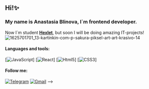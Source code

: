## Hi!✨ 
### My name is Anastasia Blinova, I`m frontend developer.
Now I`m student [**Hexlet**](https://ru.hexlet.io/my), but soon I will be doing amazing IT-projects!
![1625701701_13-kartinkin-com-p-sakura-piksel-art-art-krasivo-14](https://user-images.githubusercontent.com/102224610/193243433-730d9454-8287-4330-a6e5-7ca461773acb.png)


#### Languages and tools: ####
[![JavaScript](https://img.shields.io/badge/JavaScript-30363d?style=for-the-badge&logo=JavaScript)]
[![React](https://img.shields.io/badge/React-30363d?style=for-the-badge&logo=React)]
[![Html5](https://img.shields.io/badge/HTML5-30363d?style=for-the-badge&logo=html5)]
[![CSS3](https://img.icons8.com/dusk/344/css3.png)]



#### Follow me: ####
[![Telegram](https://img.shields.io/badge/Telegram-30363d?style=for-the-badge&logo=Telegram)](https://t.me/blinina)
[![Gmail](https://img.shields.io/badge/Gmail-30363d?style=for-the-badge&logo=Gmail)](mailto:anastasia.paancake@gmail.com)
 -->
